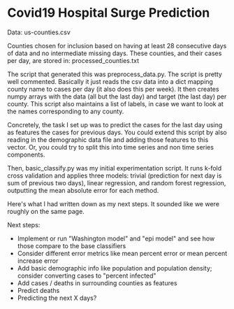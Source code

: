 # Covid19 Hospital Surge Prediction

Data: us-counties.csv

Counties chosen for inclusion based on having at least 28 consecutive days of data and no intermediate missing days. These counties, and their cases per day, are stored in: processed_counties.txt

The script that generated this was preprocess_data.py. The script is pretty well commented. Basically it just reads the csv data into a dict mapping county name to cases per day (it also does this per week). It then creates numpy arrays with the data (all but the last day) and target (the last day) per county. This script also maintains a list of labels, in case we want to look at the names corresponding to any county. 

Concretely, the task I set up was to predict the cases for the last day using as features the cases for previous days. You could extend this script by also reading in the demographic data file and adding those features to this vector. Or, you could try to split this into time series and non time series components.

Then, basic_classify.py was my initial experimentation script. It runs k-fold cross validation and applies three models: trivial (prediction for next day is sum of previous two days), linear regression, and random forest regression, outputting the mean absolute error for each method. 

Here's what I had written down as my next steps. It sounded like we were roughly on the same page.

Next steps:
- Implement or run "Washington model" and "epi model" and see how those compare to the base classifiers
- Consider different error metrics like mean percent error or mean percent increase error
- Add basic demographic info like population and population density; consider converting cases to "percent infected"
- Add cases / deaths in surrounding counties as features
- Predict deaths
- Predicting the next X days?


